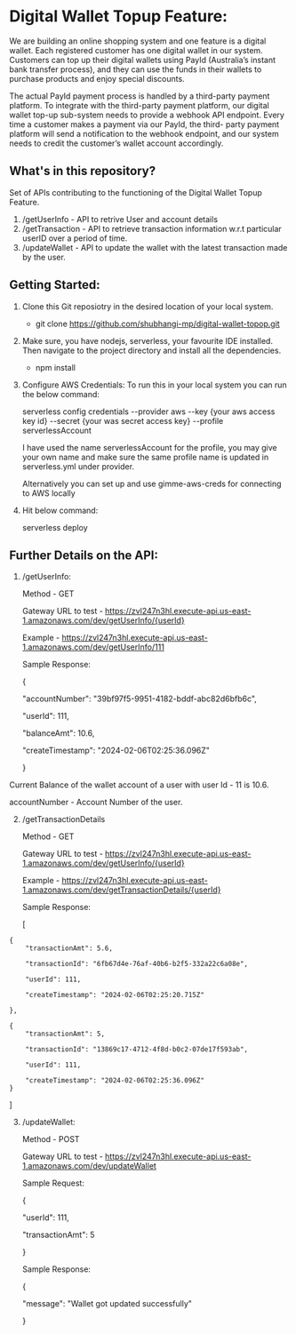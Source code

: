 # Digital Wallet Topup Feature:


We are building an online shopping system and one feature is a digital wallet. Each registered customer has one digital wallet in our system.
Customers can top up their digital wallets using PayId (Australia’s instant bank transfer process), and they can use the funds in their wallets
to purchase products and enjoy special discounts.

The actual PayId payment process is handled by a third-party payment platform. To integrate with the third-party payment platform, our
digital wallet top-up sub-system needs to provide a webhook API endpoint. Every time a customer makes a payment via our PayId, the third-
party payment platform will send a notification to the webhook endpoint, and our system needs to credit the customer’s wallet account
accordingly.

## What's in this repository?

Set of APIs contributing to the functioning of the Digital Wallet Topup Feature.

1. /getUserInfo - API to retrive User and account details
2. /getTransaction - API to retrieve transaction information w.r.t particular userID over a period of time.
3. /updateWallet - API to update the wallet with the latest transaction made by the user.


## Getting Started:

1. Clone this Git reposiotry in the desired location of your local system.
   
   - git clone https://github.com/shubhangi-mp/digital-wallet-topop.git
3. Make sure, you have  nodejs, serverless, your favourite IDE installed. Then navigate to the project directory and install all the dependencies.

   - npm install
4. Configure AWS Credentials: To run this in your local system you can run the below command:
   
    serverless config credentials --provider aws --key {your aws access key id} --secret {your was secret access key} --profile serverlessAccount

    I have used the name serverlessAccount for the profile, you may give your own name and make sure the same profile name is updated in serverless.yml under provider.

    Alternatively you can set up and use gimme-aws-creds for connecting to AWS locally
   
5. Hit below command:
   
   serverless deploy
   
## Further Details on the API:

1. /getUserInfo:
   
   Method - GET
   
   Gateway URL to test - https://zvl247n3hl.execute-api.us-east-1.amazonaws.com/dev/getUserInfo/{userId}
   
   Example -  https://zvl247n3hl.execute-api.us-east-1.amazonaws.com/dev/getUserInfo/111

   Sample Response:
   
   {
   
    "accountNumber": "39bf97f5-9951-4182-bddf-abc82d6bfb6c",
   
    "userId": 111,
   
    "balanceAmt": 10.6,
   
    "createTimestamp": "2024-02-06T02:25:36.096Z"

   }

  Current Balance of the wallet account of a user with user Id - 11 is 10.6.
  
  accountNumber - Account Number of the user. 

  2. /getTransactionDetails

     Method - GET
   
     Gateway URL to test - https://zvl247n3hl.execute-api.us-east-1.amazonaws.com/dev/getUserInfo/{userId}
     
     Example -  https://zvl247n3hl.execute-api.us-east-1.amazonaws.com/dev/getTransactionDetails/{userId}
  
     Sample Response:
     
     [
     
    {
        "transactionAmt": 5.6,
     
        "transactionId": "6fb67d4e-76af-40b6-b2f5-332a22c6a08e",
     
        "userId": 111,
     
        "createTimestamp": "2024-02-06T02:25:20.715Z"
     
    },
    
    {
        "transactionAmt": 5,
        
        "transactionId": "13869c17-4712-4f8d-b0c2-07de17f593ab",
        
        "userId": 111,
        
        "createTimestamp": "2024-02-06T02:25:36.096Z"
    }
]
  
3. /updateWallet:

     Method - POST
   
     Gateway URL to test - https://zvl247n3hl.execute-api.us-east-1.amazonaws.com/dev/updateWallet
     
     Sample Request:

     {
   
      "userId": 111,
   
      "transactionAmt": 5
   
    }
  
     Sample Response:

    {

    "message": "Wallet got updated successfully"
   
    }


   


   
